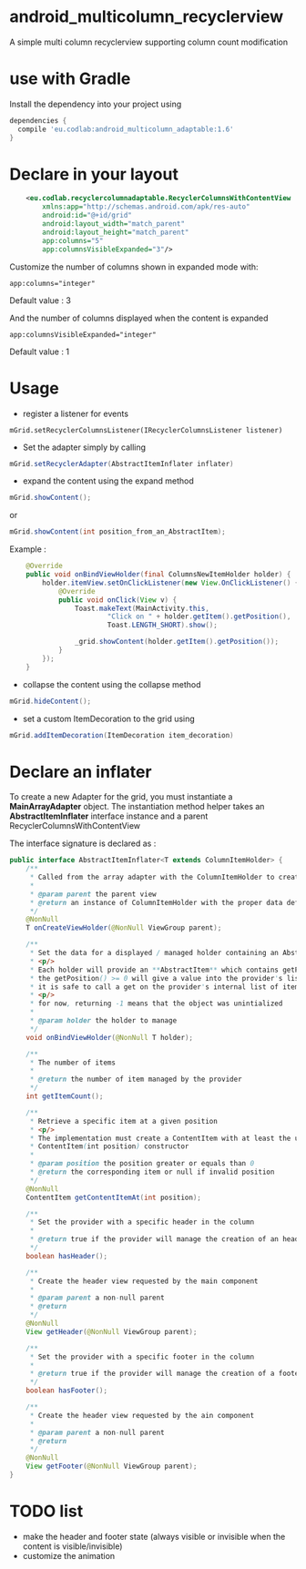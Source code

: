 # android_multicolumn_recyclerview
A simple multi column recyclerview supporting column count modification


# use with Gradle

Install the dependency into your project using
```gradle
dependencies {
  compile 'eu.codlab:android_multicolumn_adaptable:1.6'
}
```

# Declare in your layout

```xml
    <eu.codlab.recyclercolumnadaptable.RecyclerColumnsWithContentView
        xmlns:app="http://schemas.android.com/apk/res-auto"
        android:id="@+id/grid"
        android:layout_width="match_parent"
        android:layout_height="match_parent"
        app:columns="5"
        app:columnsVisibleExpanded="3"/>
```

Customize the number of columns shown in expanded mode with:
```
app:columns="integer"
```
Default value : 3

And the number of columns displayed when the content is expanded

```
app:columnsVisibleExpanded="integer"
```
Default value : 1

# Usage

- register a listener for events
```jav
mGrid.setRecyclerColumnsListener(IRecyclerColumnsListener listener)
```

- Set the adapter simply by calling
```java
mGrid.setRecyclerAdapter(AbstractItemInflater inflater)
```

- expand the content using the expand method
```java
mGrid.showContent();
```

or

```java
mGrid.showContent(int position_from_an_AbstractItem);
```

Example :

```java
    @Override
    public void onBindViewHolder(final ColumnsNewItemHolder holder) {
        holder.itemView.setOnClickListener(new View.OnClickListener() {
            @Override
            public void onClick(View v) {
                Toast.makeText(MainActivity.this,
                        "Click on " + holder.getItem().getPosition(),
                        Toast.LENGTH_SHORT).show();

                _grid.showContent(holder.getItem().getPosition());
            }
        });
    }
```
- collapse the content using the collapse method
```java
mGrid.hideContent();
```

- set a custom ItemDecoration to the grid using
```java
mGrid.addItemDecoration(ItemDecoration item_decoration)
```

# Declare an inflater

To create a new Adapter for the grid, you must instantiate a **MainArrayAdapter** object.
The instantiation method helper takes an **AbstractItemInflater** interface instance and a parent RecyclerColumnsWithContentView

The interface signature is declared as :
```java
public interface AbstractItemInflater<T extends ColumnItemHolder> {
    /**
     * Called from the array adapter with the ColumnItemHolder to create
     *
     * @param parent the parent view
     * @return an instance of ColumnItemHolder with the proper data default data binded
     */
    @NonNull
    T onCreateViewHolder(@NonNull ViewGroup parent);

    /**
     * Set the data for a displayed / managed holder containing an AbstractItem
     * <p/>
     * Each holder will provide an **AbstractItem** which contains getPosition()
     * the getPosition() >= 0 will give a value into the provider's list of real items
     * it is safe to call a get on the provider's internal list of items from this value
     * <p/>
     * for now, returning -1 means that the object was unintialized
     *
     * @param holder the holder to manage
     */
    void onBindViewHolder(@NonNull T holder);

    /**
     * The number of items
     *
     * @return the number of item managed by the provider
     */
    int getItemCount();

    /**
     * Retrieve a specific item at a given position
     * <p/>
     * The implementation must create a ContentItem with at least the usage of ths
     * ContentItem(int position) constructor
     *
     * @param position the position greater or equals than 0
     * @return the corresponding item or null if invalid position
     */
    @NonNull
    ContentItem getContentItemAt(int position);

    /**
     * Set the provider with a specific header in the column
     *
     * @return true if the provider will manage the creation of an header view
     */
    boolean hasHeader();

    /**
     * Create the header view requested by the main component
     *
     * @param parent a non-null parent
     * @return
     */
    @NonNull
    View getHeader(@NonNull ViewGroup parent);

    /**
     * Set the provider with a specific footer in the column
     *
     * @return true if the provider will manage the creation of a footer view
     */
    boolean hasFooter();

    /**
     * Create the header view requested by the ain component
     *
     * @param parent a non-null parent
     * @return
     */
    @NonNull
    View getFooter(@NonNull ViewGroup parent);
}
```

# TODO list

- make the header and footer state (always visible or invisible when the content is visible/invisible)
- customize the animation
